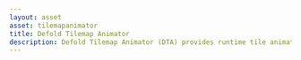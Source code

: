 ```yaml
---
layout: asset
asset: tilemapanimator
title: Defold Tilemap Animator
description: Defold Tilemap Animator (DTA) provides runtime tile animations in a Defold game engine project.
---
```

